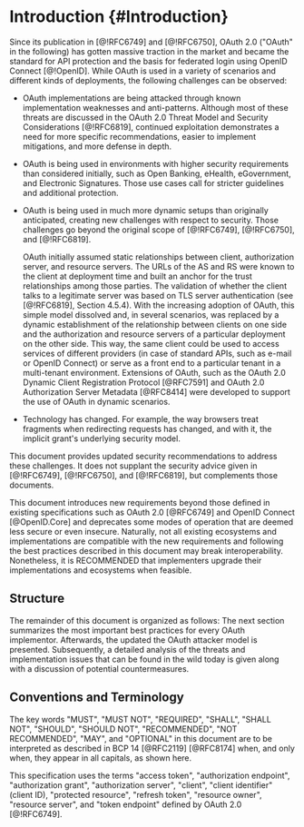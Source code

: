 # Introduction {#Introduction}

Since its publication in [@!RFC6749] and [@!RFC6750], OAuth 2.0
("OAuth" in the following) has gotten massive traction in the market
and became the standard for API protection and the basis for federated
login using OpenID Connect [@!OpenID]. While OAuth is used in a
variety of scenarios and different kinds of deployments, the following
challenges can be observed:

  * OAuth implementations are being attacked through known implementation
	  weaknesses and anti-patterns. Although most of these threats are discussed
	  in the OAuth 2.0 Threat Model and Security Considerations [@!RFC6819],
   	continued exploitation demonstrates a need for more specific
	  recommendations, easier to implement mitigations, and more defense in depth.
    
  * OAuth is being used in environments with higher security requirements than
    considered initially, such as Open Banking, eHealth, eGovernment, and
    Electronic Signatures. Those use cases call for stricter guidelines and
    additional protection.
	  
  * OAuth is being used in much more dynamic setups than originally anticipated,
	  creating new challenges with respect to security. Those challenges go beyond
	  the original scope of [@!RFC6749], [@!RFC6750], and [@!RFC6819].
    
    OAuth initially assumed static relationships between client,
    authorization server, and resource servers. The URLs of the AS and RS were
    known to the client at deployment time and built an anchor for the
    trust relationships among those parties. The validation of whether the
    client talks to a legitimate server was based on TLS server
    authentication (see [@!RFC6819], Section 4.5.4). With the increasing
    adoption of OAuth, this simple model dissolved and, in several
    scenarios, was replaced by a dynamic establishment of the relationship
    between clients on one side and the authorization and resource servers
    of a particular deployment on the other side. This way, the same
    client could be used to access services of different providers (in
    case of standard APIs, such as e-mail or OpenID Connect) or serve as a
    front end to a particular tenant in a multi-tenant environment.
    Extensions of OAuth, such as the OAuth 2.0 Dynamic Client Registration
    Protocol [@RFC7591] and OAuth 2.0 Authorization Server Metadata
    [@RFC8414] were developed to support the use of OAuth in
    dynamic scenarios.
	  
  * Technology has changed. For example, the way browsers treat fragments when
	  redirecting requests has changed, and with it, the implicit grant's
	  underlying security model.
	  
This document provides updated security recommendations to address
these challenges. It does not supplant the security advice given in
[@!RFC6749], [@!RFC6750], and [@!RFC6819], but complements those
documents.

This document introduces new requirements beyond those defined in existing
specifications such as OAuth 2.0 [@RFC6749] and OpenID Connect [@OpenID.Core]
and deprecates some modes of operation that are deemed less secure or even
insecure. Naturally, not all existing ecosystems and implementations are
compatible with the new requirements and following the best practices described in
this document may break interoperability. Nonetheless, it is RECOMMENDED that
implementers upgrade their implementations and ecosystems when feasible.
	  
## Structure

The remainder of this document is organized as follows: The next section
summarizes the most important best practices for every OAuth implementor.
Afterwards, the updated the OAuth attacker model is presented. Subsequently, a
detailed analysis of the threats and implementation issues that can be found in
the wild today is given along with a discussion of potential countermeasures.

## Conventions and Terminology

The key words "MUST", "MUST NOT", "REQUIRED", "SHALL", "SHALL
NOT", "SHOULD", "SHOULD NOT", "RECOMMENDED", "NOT RECOMMENDED",
"MAY", and "OPTIONAL" in this document are to be interpreted as
described in BCP 14 [@RFC2119] [@RFC8174] when, and only when, they
appear in all capitals, as shown here.

This specification uses the terms "access token", "authorization
endpoint", "authorization grant", "authorization server", "client",
"client identifier" (client ID), "protected resource", "refresh
token", "resource owner", "resource server", and "token endpoint"
defined by OAuth 2.0 [@!RFC6749].
